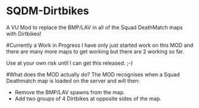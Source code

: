# SQDM-Dirtbikes
A VU Mod to replace the BMP/LAV in all of the Squad DeathMatch maps with Dirtbikes!

#Currently a Work in Progress
I have only just started work on this MOD and there are many more maps to get working but there are 2 working so far.

Use at your own risk until I can get this released. ;-)

#What does the MOD actually do?
The MOD recognises when a Squad Deathmatch map is loaded on the server and will then:

- Remove the BMP/LAV spawns from the map.
- Add two groups of 4 Dirtbikes at opposite sides of the map.

